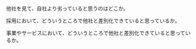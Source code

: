 他社を見て、自社より劣っていると思うのはどこか。

採用において、どういうところで他社と差別化できていると思っているか。

事業やサービスにおいて、どういうところで他社と差別化できていると思っているか。
